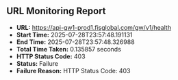 ## URL Monitoring Report

- **URL:** https://api-gw1-prod1.fisglobal.com/gw/v1/health
- **Start Time:** 2025-07-28T23:57:48.191131
- **End Time:** 2025-07-28T23:57:48.326988
- **Total Time Taken:** 0.135857 seconds
- **HTTP Status Code:** 403
- **Status:** Failure
- **Failure Reason:** HTTP Status Code: 403
